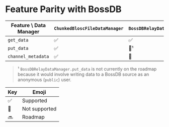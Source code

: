 # Feature Parity with BossDB

<!-- emoji for your copypasting convenience: ✅🔴🔜 -->

| Feature \\ Data Manager | `ChunkedBloscFileDataManager` | `BossDBRelayDataManager` |
|-------------------------|-------------------------------|--------------------------|
| `get_data` | ✅ | ✅ |
| `put_data` | ✅ | 🔴¹ |
| `channel_metadata` | ✅ | 🔴 |

> ¹ `BossDBRelayDataManager.put_data` is not currently on the roadmap because it would involve writing data to a BossDB source as an anonymous (`public`) user.



| Key | Emoji |
|-----|-------|
| ✅ | Supported |
| 🔴 | Not supported |
| 🔜 | Roadmap |
